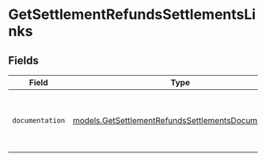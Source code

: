 # GetSettlementRefundsSettlementsLinks


## Fields

| Field                                                                                                            | Type                                                                                                             | Required                                                                                                         | Description                                                                                                      |
| ---------------------------------------------------------------------------------------------------------------- | ---------------------------------------------------------------------------------------------------------------- | ---------------------------------------------------------------------------------------------------------------- | ---------------------------------------------------------------------------------------------------------------- |
| `documentation`                                                                                                  | [models.GetSettlementRefundsSettlementsDocumentation](../models/getsettlementrefundssettlementsdocumentation.md) | :heavy_check_mark:                                                                                               | The URL to the generic Mollie API error handling guide.                                                          |